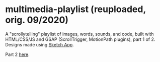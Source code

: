 # multimedia-playlist (reuploaded, orig. 09/2020)
A "scrollytelling" playlist of images, words, sounds, and code, built with HTML/CSS/JS and GSAP (ScrollTrigger, MotionPath plugins), part 1 of 2. Designs made using [Sketch App](https://www.sketch.com).


Part 2 [here](https://github.com/fibanneacci/multimedia-playlist-cont).

